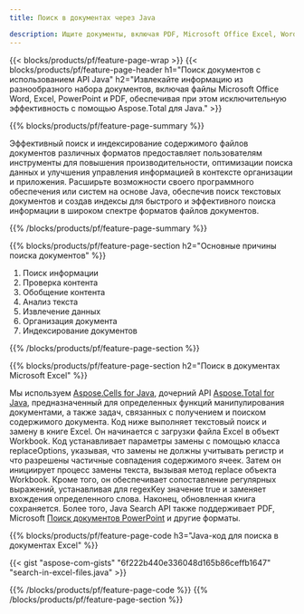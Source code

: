 ```yaml
---
title: Поиск в документах через Java 

description: Ищите документы, включая PDF, Microsoft Office Excel, Word, PowerPoint и другие, с помощью приложения на базе Java.
---
```


{{< blocks/products/pf/feature-page-wrap >}}
{{< blocks/products/pf/feature-page-header h1="Поиск документов с использованием API Java" h2="Извлекайте информацию из разнообразного набора документов, включая файлы Microsoft Office Word, Excel, PowerPoint и PDF, обеспечивая при этом исключительную эффективность с помощью Aspose.Total для Java." >}}

{{% blocks/products/pf/feature-page-summary %}}

Эффективный поиск и индексирование содержимого файлов документов различных форматов предоставляет пользователям инструменты для повышения производительности, оптимизации поиска данных и улучшения управления информацией в контексте организации и приложения. Расширьте возможности своего программного обеспечения или систем на основе Java, обеспечив поиск текстовых документов и создав индексы для быстрого и эффективного поиска информации в широком спектре форматов файлов документов.

{{% /blocks/products/pf/feature-page-summary  %}}

{{% blocks/products/pf/feature-page-section  h2="Основные причины поиска документов" %}}

1. Поиск информации
1. Проверка контента 
1. Обобщение контента 
1. Анализ текста
1. Извлечение данных 
1. Организация документа
1. Индексирование документов 



{{% /blocks/products/pf/feature-page-section %}}

{{% blocks/products/pf/feature-page-section  h2="Поиск в документах Microsoft Excel" %}}

Мы используем [Aspose.Cells for Java](https://products.aspose.com/cells/java/), дочерний API [Aspose.Total for Java](https://products.aspose.com/total/java/), предназначенный для определенных функций манипулирования документами, а также задач, связанных с получением и поиском содержимого документа. Код ниже выполняет текстовый поиск и замену в книге Excel. Он начинается с загрузки файла Excel в объект Workbook. Код устанавливает параметры замены с помощью класса replaceOptions, указывая, что замены не должны учитывать регистр и что разрешены частичные совпадения содержимого ячеек. Затем он инициирует процесс замены текста, вызывая метод replace объекта Workbook. Кроме того, он обеспечивает сопоставление регулярных выражений, устанавливая для regexKey значение true и заменяет вхождения определенного слова. Наконец, обновленная книга сохраняется. Более того, Java Search API также поддерживает PDF, Microsoft [Поиск документов PowerPoint](https://products.aspose.com/total/java/search/pptx/) и другие форматы.

{{% blocks/products/pf/feature-page-code h3="Java-код для поиска в документах Excel" %}}

{{< gist "aspose-com-gists" "6f222b440e336048d165b86ceffb1647" "search-in-excel-files.java" >}}

{{% /blocks/products/pf/feature-page-code  %}}
{{% /blocks/products/pf/feature-page-section %}}